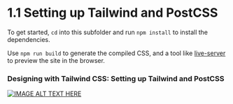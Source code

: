 # 1.1 Setting up Tailwind and PostCSS

To get started, `cd` into this subfolder and run `npm install` to install the dependencies.

Use `npm run build` to generate the compiled CSS, and a tool like [live-server](https://www.npmjs.com/package/live-server) to preview the site in the browser.


### Designing with Tailwind CSS: Setting up Tailwind and PostCSS

[![IMAGE ALT TEXT HERE](https://img.youtube.com/vi/21HuwjmuS7A/0.jpg)](https://www.youtube.com/watch?v=21HuwjmuS7A)

